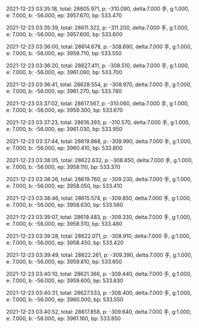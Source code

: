 2021-12-23 03:35:18, total: 28605.971, p: -310.090, delta:7.000 手, g:1.000, e: 7.000, b: -56.000, ep: 3957.670, bp: 533.470

2021-12-23 03:35:39, total: 28611.322, p: -311.200, delta:7.000 手, g:1.000, e: 7.000, b: -56.000, ep: 3957.600, bp: 533.600

2021-12-23 03:36:00, total: 28614.678, p: -308.690, delta:7.000 手, g:1.000, e: 7.000, b: -56.000, ep: 3959.710, bp: 533.550

2021-12-23 03:36:20, total: 28627.411, p: -308.510, delta:7.000 手, g:1.000, e: 7.000, b: -56.000, ep: 3961.090, bp: 533.700

2021-12-23 03:36:41, total: 28628.554, p: -308.970, delta:7.000 手, g:1.000, e: 7.000, b: -56.000, ep: 3961.270, bp: 533.780

2021-12-23 03:37:02, total: 28617.567, p: -310.060, delta:7.000 手, g:1.000, e: 7.000, b: -56.000, ep: 3959.300, bp: 533.670

2021-12-23 03:37:23, total: 28616.393, p: -310.570, delta:7.000 手, g:1.000, e: 7.000, b: -56.000, ep: 3961.030, bp: 533.950

2021-12-23 03:37:44, total: 28619.868, p: -309.990, delta:7.000 手, g:1.000, e: 7.000, b: -56.000, ep: 3960.410, bp: 533.800

2021-12-23 03:38:05, total: 28622.632, p: -308.850, delta:7.000 手, g:1.000, e: 7.000, b: -56.000, ep: 3958.110, bp: 533.370

2021-12-23 03:38:26, total: 28619.760, p: -309.230, delta:7.000 手, g:1.000, e: 7.000, b: -56.000, ep: 3958.050, bp: 533.410

2021-12-23 03:38:46, total: 28615.574, p: -309.850, delta:7.000 手, g:1.000, e: 7.000, b: -56.000, ep: 3958.630, bp: 533.560

2021-12-23 03:39:07, total: 28619.483, p: -309.330, delta:7.000 手, g:1.000, e: 7.000, b: -56.000, ep: 3958.510, bp: 533.480

2021-12-23 03:39:28, total: 28622.071, p: -308.910, delta:7.000 手, g:1.000, e: 7.000, b: -56.000, ep: 3958.450, bp: 533.420

2021-12-23 03:39:49, total: 28622.261, p: -309.390, delta:7.000 手, g:1.000, e: 7.000, b: -56.000, ep: 3959.810, bp: 533.650

2021-12-23 03:40:10, total: 28621.366, p: -309.440, delta:7.000 手, g:1.000, e: 7.000, b: -56.000, ep: 3959.600, bp: 533.630

2021-12-23 03:40:31, total: 28627.533, p: -308.400, delta:7.000 手, g:1.000, e: 7.000, b: -56.000, ep: 3960.000, bp: 533.550

2021-12-23 03:40:52, total: 28617.858, p: -309.640, delta:7.000 手, g:1.000, e: 7.000, b: -56.000, ep: 3961.160, bp: 533.850